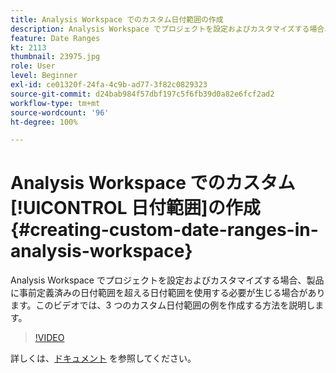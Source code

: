 ```yaml
---
title: Analysis Workspace でのカスタム日付範囲の作成
description: Analysis Workspace でプロジェクトを設定およびカスタマイズする場合、製品に事前定義済みの日付範囲を超える日付範囲を使用する必要が生じる場合があります。このビデオでは、3 つのカスタム日付範囲の例を作成する方法を説明します。
feature: Date Ranges
kt: 2113
thumbnail: 23975.jpg
role: User
level: Beginner
exl-id: ce01320f-24fa-4c9b-ad77-3f82c0829323
source-git-commit: d24bab984f57dbf197c5f6fb39d0a82e6fcf2ad2
workflow-type: tm+mt
source-wordcount: '96'
ht-degree: 100%

---
```


# Analysis Workspace でのカスタム[!UICONTROL 日付範囲]の作成 {#creating-custom-date-ranges-in-analysis-workspace}

Analysis Workspace でプロジェクトを設定およびカスタマイズする場合、製品に事前定義済みの日付範囲を超える日付範囲を使用する必要が生じる場合があります。このビデオでは、3 つのカスタム日付範囲の例を作成する方法を説明します。

>[!VIDEO](https://video.tv.adobe.com/v/23975/?quality=12&learn=on)

詳しくは、[ドキュメント](https://experienceleague.adobe.com/docs/analytics/analyze/analysis-workspace/components/calendar-date-ranges/custom-date-ranges.html?lang=ja) を参照してください。
